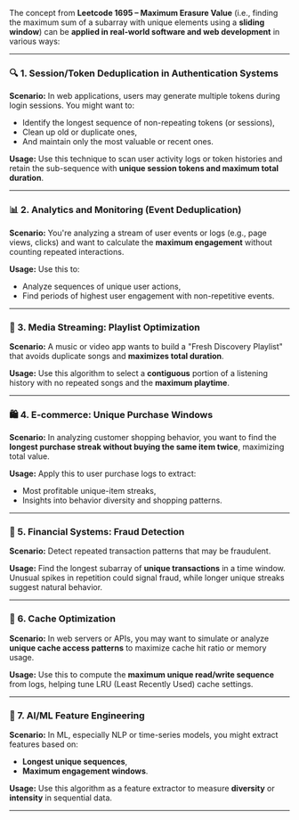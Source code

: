 The concept from **Leetcode 1695 – Maximum Erasure Value** (i.e., finding the maximum sum of a subarray with unique elements using a **sliding window**) can be **applied in real-world software and web development** in various ways:

---

### 🔍 1. **Session/Token Deduplication in Authentication Systems**

**Scenario:**
In web applications, users may generate multiple tokens during login sessions. You might want to:

* Identify the longest sequence of non-repeating tokens (or sessions),
* Clean up old or duplicate ones,
* And maintain only the most valuable or recent ones.

**Usage:**
Use this technique to scan user activity logs or token histories and retain the sub-sequence with **unique session tokens and maximum total duration**.

---

### 📊 2. **Analytics and Monitoring (Event Deduplication)**

**Scenario:**
You're analyzing a stream of user events or logs (e.g., page views, clicks) and want to calculate the **maximum engagement** without counting repeated interactions.

**Usage:**
Use this to:

* Analyze sequences of unique user actions,
* Find periods of highest user engagement with non-repetitive events.

---

### 🎵 3. **Media Streaming: Playlist Optimization**

**Scenario:**
A music or video app wants to build a "Fresh Discovery Playlist" that avoids duplicate songs and **maximizes total duration**.

**Usage:**
Use this algorithm to select a **contiguous** portion of a listening history with no repeated songs and the **maximum playtime**.

---

### 🛍️ 4. **E-commerce: Unique Purchase Windows**

**Scenario:**
In analyzing customer shopping behavior, you want to find the **longest purchase streak without buying the same item twice**, maximizing total value.

**Usage:**
Apply this to user purchase logs to extract:

* Most profitable unique-item streaks,
* Insights into behavior diversity and shopping patterns.

---

### 🧾 5. **Financial Systems: Fraud Detection**

**Scenario:**
Detect repeated transaction patterns that may be fraudulent.

**Usage:**
Find the longest subarray of **unique transactions** in a time window. Unusual spikes in repetition could signal fraud, while longer unique streaks suggest natural behavior.

---

### 🔄 6. **Cache Optimization**

**Scenario:**
In web servers or APIs, you may want to simulate or analyze **unique cache access patterns** to maximize cache hit ratio or memory usage.

**Usage:**
Use this to compute the **maximum unique read/write sequence** from logs, helping tune LRU (Least Recently Used) cache settings.

---

### 🧠 7. **AI/ML Feature Engineering**

**Scenario:**
In ML, especially NLP or time-series models, you might extract features based on:

* **Longest unique sequences**,
* **Maximum engagement windows**.

**Usage:**
Use this algorithm as a feature extractor to measure **diversity** or **intensity** in sequential data.

---
